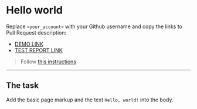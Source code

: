 # Hello world
Replace `<your_account>` with your Github username and copy the links to Pull Request description:
- [DEMO LINK](https://Blankevich.github.io/layout_hello-world/)
- [TEST REPORT LINK](https://Blankevich.github.io/layout_hello-world/report/html_report/)

> Follow [this instructions](https://mate-academy.github.io/layout_task-guideline/#how-to-solve-the-layout-tasks-on-github)
___

## The task
Add the basic page markup and the text `Hello, world!` into the body.
